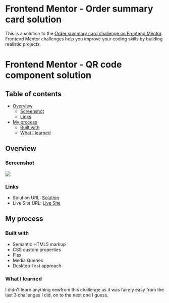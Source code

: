 # Frontend Mentor - Order summary card solution

This is a solution to the [Order summary card challenge on Frontend Mentor](https://www.frontendmentor.io/challenges/order-summary-component-QlPmajDUj). Frontend Mentor challenges help you improve your coding skills by building realistic projects. 
# Frontend Mentor - QR code component solution

## Table of contents

- [Overview](#overview)
  - [Screenshot](#screenshot)
  - [Links](#links)
- [My process](#my-process)
  - [Built with](#built-with)
  - [What I learned](#what-i-learned)


## Overview

### Screenshot

![](screenshot.png)

### Links

- Solution URL: [Solution](https://github.com/codeinnit92/order-summary-component-challenge)
- Live Site URL: [Live Site](https://codeinnit92.github.io/order-summary-component-challenge/)

## My process

### Built with

- Semantic HTML5 markup
- CSS custom properties
- Flex
- Media Queries
- Desktop-first approach

### What I learned

I didn't learn anything newfrom this challenge as it was fairely easy from the last 3 challenges I did, on to the next one I guess.




